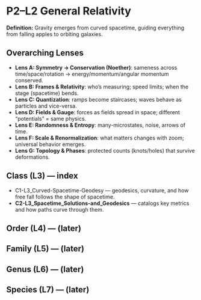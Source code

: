 # P2–L2 General Relativity
**Definition:** Gravity emerges from curved spacetime, guiding everything from falling apples to orbiting galaxies.
## Overarching Lenses

- **Lens A: Symmetry -> Conservation (Noether)**: sameness across time/space/rotation → energy/momentum/angular momentum conserved.
- **Lens B: Frames & Relativity**: who’s measuring; speed limits; when the stage (spacetime) bends.
- **Lens C: Quantization**: ramps become staircases; waves behave as particles and vice-versa.
- **Lens D: Fields & Gauge**: forces as fields spread in space; different “potentials” = same physics.
- **Lens E: Randomness & Entropy**: many-microstates, noise, arrows of time.
- **Lens F: Scale & Renormalization**: what matters changes with zoom; universal behavior emerges.
- **Lens G: Topology & Phases**: protected counts (knots/holes) that survive deformations.

## Class (L3) — index
- C1-L3_Curved-Spacetime-Geodesy — geodesics, curvature, and how free fall follows the shape of spacetime.
- **C2-L3_Spacetime_Solutions-and_Geodesics** — catalogs key metrics and how paths curve through them.
## Order (L4) — (later)
## Family (L5) — (later)
## Genus (L6) — (later)
## Species (L7) — (later)
